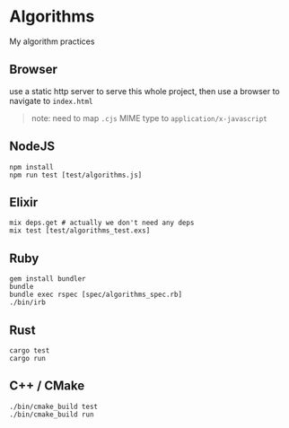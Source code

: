 # Algorithms

My algorithm practices

## Browser

use a static http server to serve this whole project, then use a browser to navigate to `index.html`

> note: need to map `.cjs` MIME type to `application/x-javascript`

## NodeJS

```
npm install
npm run test [test/algorithms.js]
```

## Elixir

```
mix deps.get # actually we don't need any deps
mix test [test/algorithms_test.exs]
```

## Ruby

```
gem install bundler
bundle
bundle exec rspec [spec/algorithms_spec.rb]
./bin/irb
```

## Rust

```
cargo test
cargo run
```

## C++ / CMake

```
./bin/cmake_build test
./bin/cmake_build run
```
